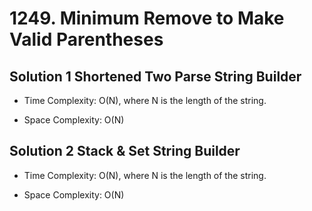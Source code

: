 # 1249. Minimum Remove to Make Valid Parentheses

## Solution 1 Shortened Two Parse String Builder

* Time Complexity: O(N), where N is the length of the string.

* Space Complexity: O(N)

## Solution 2 Stack & Set String Builder

* Time Complexity: O(N), where N is the length of the string.

* Space Complexity: O(N)
